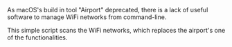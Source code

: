 As macOS's build in tool "Airport" deprecated, there is a lack of useful software to manage WiFi networks from command-line.

This simple script scans the WiFi networks, which replaces the airport's one of the functionalities.
